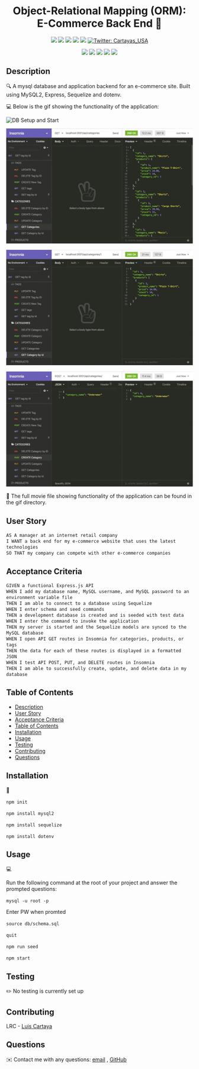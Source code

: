 
<h1 align="center">Object-Relational Mapping (ORM): E-Commerce Back End 👋</h1>
  
<p align="center">
    <img src="https://img.shields.io/github/repo-size/cartaya1/e-commerce-backend" />
    <img src="https://img.shields.io/github/languages/top/cartaya1/e-commerce-backend"  />
    <img src="https://img.shields.io/github/issues/cartaya1/e-commerce-backend" />
    <img src="https://img.shields.io/github/last-commit/cartaya1/e-commerce-backend" >
    <a href="https://github.com/cartaya1"><img src="https://img.shields.io/git hub/followers/cartaya1?style=social" target="_blank" /></a>
    <a href="https://twitter.com/Cartayas_USA">
        <img alt="Twitter: Cartayas_USA" src="https://img.shields.io/twitter/follow/Cartayas_USA.svg?style=social" target="_blank" />
    </a>
</p>
  
<p align="center">
    <img src="https://img.shields.io/badge/Javascript-yellow" />
    <img src="https://img.shields.io/badge/express-orange" />
    <img src="https://img.shields.io/badge/Sequelize-blue"  />
    <img src="https://img.shields.io/badge/mySQL-blue"  />
    <img src="https://img.shields.io/badge/dotenv-green" />
</p>
   
## Description

🔍 A mysql database and application backend for an e-commerce site. Built using MySQL2, Express, Sequelize and dotenv.
  
💻 Below is the gif showing the functionality of the application:
  
![DB Setup and Start](./gif/video.gif)

![GET All](./gif/GET_ALL.gif)

![GET All by ID](./gif/GET_ONE.gif)

![POST PUT DELETE Categories](./gif/Others.gif)
  
🎥 The full movie file showing functionality of the application can be found in the gif directory.

  
## User Story
  
```
AS A manager at an internet retail company
I WANT a back end for my e-commerce website that uses the latest technologies
SO THAT my company can compete with other e-commerce companies
```
  
## Acceptance Criteria
  
``` 
GIVEN a functional Express.js API
WHEN I add my database name, MySQL username, and MySQL password to an environment variable file
THEN I am able to connect to a database using Sequelize
WHEN I enter schema and seed commands
THEN a development database is created and is seeded with test data
WHEN I enter the command to invoke the application
THEN my server is started and the Sequelize models are synced to the MySQL database
WHEN I open API GET routes in Insomnia for categories, products, or tags
THEN the data for each of these routes is displayed in a formatted JSON
WHEN I test API POST, PUT, and DELETE routes in Insomnia
THEN I am able to successfully create, update, and delete data in my database
```
  
## Table of Contents
- [Description](#description)
- [User Story](#user-story)
- [Acceptance Criteria](#acceptance-criteria)
- [Table of Contents](#table-of-contents)
- [Installation](#installation)
- [Usage](#usage)
- [Testing](#testing)
- [Contributing](#contributing)
- [Questions](#questions)

## Installation
💾   
  
`npm init`

`npm install mysql2`

`npm install sequelize`

`npm install dotenv`
  
## Usage
💻   
  
Run the following command at the root of your project and answer the prompted questions:

`mysql -u root -p`

Enter PW when promted

`source db/schema.sql`

`quit`

`npm run seed`
  
`npm start`

## Testing
✏️ No testing is currently set up

## Contributing
LRC - [Luis Cartaya](https://github.com/cartaya1)

## Questions
✉️ Contact me with any questions: [email](mailto:cartaya1@msn.com) , [GitHub](https://github.com/cartaya1)<br />